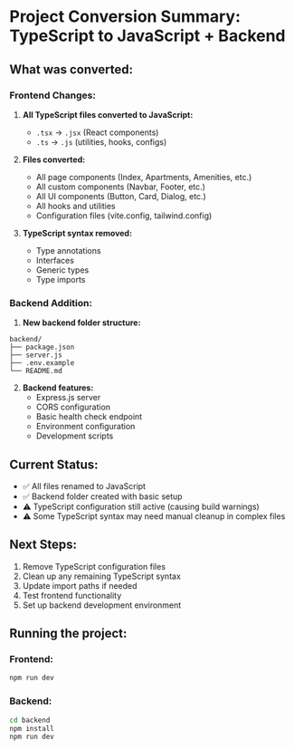 # Project Conversion Summary: TypeScript to JavaScript + Backend

## What was converted:

### Frontend Changes:
1. **All TypeScript files converted to JavaScript:**
   - `.tsx` → `.jsx` (React components)
   - `.ts` → `.js` (utilities, hooks, configs)
   
2. **Files converted:**
   - All page components (Index, Apartments, Amenities, etc.)
   - All custom components (Navbar, Footer, etc.)
   - All UI components (Button, Card, Dialog, etc.)
   - All hooks and utilities
   - Configuration files (vite.config, tailwind.config)

3. **TypeScript syntax removed:**
   - Type annotations
   - Interfaces
   - Generic types
   - Type imports

### Backend Addition:
1. **New backend folder structure:**
```
backend/
├── package.json
├── server.js
├── .env.example
└── README.md
```

2. **Backend features:**
   - Express.js server
   - CORS configuration
   - Basic health check endpoint
   - Environment configuration
   - Development scripts

## Current Status:
- ✅ All files renamed to JavaScript
- ✅ Backend folder created with basic setup
- ⚠️ TypeScript configuration still active (causing build warnings)
- ⚠️ Some TypeScript syntax may need manual cleanup in complex files

## Next Steps:
1. Remove TypeScript configuration files
2. Clean up any remaining TypeScript syntax
3. Update import paths if needed
4. Test frontend functionality
5. Set up backend development environment

## Running the project:

### Frontend:
```bash
npm run dev
```

### Backend:
```bash
cd backend
npm install
npm run dev
```